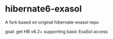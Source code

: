 # hibernate6-exasol

A fork based on original hibernate-exasol repo

goal: get HB v6.2+ supporting basic ExaSol access